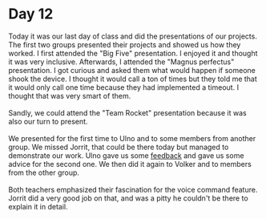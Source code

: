 # Day 12
Today it was our last day of class and did the presentations of our projects. The first two groups presented their projects and showed us how they worked. I first attended the "Big Five" presentation. I enjoyed it and thought it was very inclusive. Afterwards, I attended the "Magnus perfectus" presentation. I got curious and asked them what would happen if someone shook the device. I thought it would call a ton of times but they told me that it would only call one time because they had implemented a timeout. I thought that was very smart of them.
<br><br>
Sandly, we could attend the "Team Rocket" presentation because it was also our turn to present. 
<br><br>
We presented for the first time to Ulno and to some members from another group. We missed Jorrit, that could be there today but managed to demonstrate our work. Ulno gave us some [feedback]() and gave us some advice for the second one.
We then did it again to Volker and to members from the other group.
<br><br>
Both teachers emphasized their fascination for the voice command feature. Jorrit did a very good job on that, and was a pitty he couldn't be there to explain it in detail.
